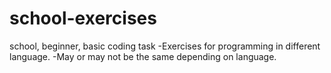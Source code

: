 # school-exercises
school, beginner, basic coding task
-Exercises for programming in different language.
-May or may not be the same depending on language.
